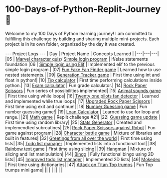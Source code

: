 # 100-Days-of-Python-Replit-Journey 🚀

Welcome to my 100 Days of Python learning journey! I am committed to fulfilling this challenge by building and sharing multiple mini-projects. Each project is in its own folder, organized by the day it was created.

--- Project Logs ---
| Day | Project Name | Concepts Learned |
|---|---|---|
|05 | [Marvel character quiz](./Day%2005/Replit%20Day%205%20Challenge.py)/ [Simple login program](./Day%2005/Replit%20Day%205%20Log%20in.py) | if/else statements foundation
|06 | [Simple login using Elif](./Day%2006/Day%206%20Elif%20Login.py) | Implemented elif to the previous simple login program.|
|07| [Fun Fake Fan Finder game](./Day%2007/Day%207%20Fake%20fan%20fidner%20game.py) | Learned how to use nested statements.|
|09| [Generation Tracker game](./Day%2009/Day%209%20Generation%20tracker.py) | First time using int and float in python!|
|10| [Tip calculator](./Day%2010/Day%2010%20Tip%20calculator.py) | First time performing calculations inside python.|
|13| [Exam calculator](./Day%2013/Day%2013%20Exam%20Calculator.py) | Fun grade calculator.|
|14| [Rock Paper Scissors](./Day%2014/Day%2014%20Rock%20Paper%20Scissors%20Game.py) | Fun series of possibilities implemented|
|15| [Animal sounds game](./Day%2015/Day%2015%20Animals%20sounds%20game.py) | First time using while loops|
|16| [Twenty one pilots fan detector](./Day%2016/Day%2016%20TwentyOnePilots%20fan%20game.py) | Learned and implemented while true loops|
|17| [Upgraded Rock Paper Scissors](./Day%2017/Day%2017%20Rock%20Paper%20Scissors%20with%20continue.py) | First time using exit and continue!|
|18| [Number Guessing game](./Day%2018/Day%2018%20Number%20Guessing%20game.py) | Fun number guessing game!|
|19| [Loan Calculator](./Day%2018/Day%2018%20Number%20Guessing%20game.py) | Learned to use for loop and range.|
|21| [Math game](./Day%2021/Day%2021%20Math%20Game.py) | Replit challenge #21|
|22| [Guessing game update](./Day%2022/Day%2022%20Guessing%20game%20update.py) | First time using random library|
|25| [Stats Generator](./Day%2025/Day%2025%20Character%20stat%20generator.py) | Created and implemendted subroutines|
|25| [Rock Paper Scissors against Robot](./Day%2025/Day%2025%20Rock%20Paper%20Scissors%20VS%20robot.py) | Fun game against program|
|28| [Character battle game](./Day%2028/Day%2028%20Character%20Battle%20game.py) | Mixture of libraries and built in features|
|32| [Greetings from all over the world](./Day%2032/Day%2032%20Greetings%20all%20over%20the%20globe.py) | First time using lists|
|35| [Todo list manager](./Day%2035/Day%2035%20functional%20todo%20list.py) | Implemented lists into a functional tool|
|38| [Rainbow text game](./Day%2038/Day%2038%20fun%20rainbow%20game.py) | First time using slicing|
|39| [Hangman](./Day%2039/Hangman) | Mixture of slicing and list manipulation|
|44| [Bingo](./Day%2044/Bingo.py) | Fully functional bingo using 2D lists|
|45| [Improved todo list manager](./Day%2045/Improved%20todo%20manager.py) | Implemented 2D lists|
|46| [Mokedex](./Day%2046/Mokedex.py) | First time using dictionaries|
|47| [Attack on Titan Top trumps](./Day%2047/Top%20trumps%20(Attack%20on%20titan).py) | Fun Top trumps mini game|
|| [](./) | |
|| [](./) | |